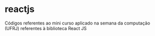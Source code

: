 # reactjs
Códigos referentes ao mini curso aplicado na semana da computação (UFRJ) referentes à biblioteca React JS
